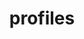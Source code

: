 ---
layout: profiles
permalink: /profiles/
title: profiles
description: members of the lab or group
nav: true
nav_order: 7

profiles:
  # if you want to include more than one profile, just replicate the following block
  # and create one content file for each profile inside _pages/
  - align: left
    image: prof_pic.jpg
    content: about_einstein.md
    image_circular: false # crops the image to make it circular

  - align: left
    image: prof_pic.jpg
    content: about_einstein.md
    image_circular: false # crops the image to make it circular more_info: > <p>555 your office number</p><p>123 your address street</p><p>Your City, State 12345</p>
---